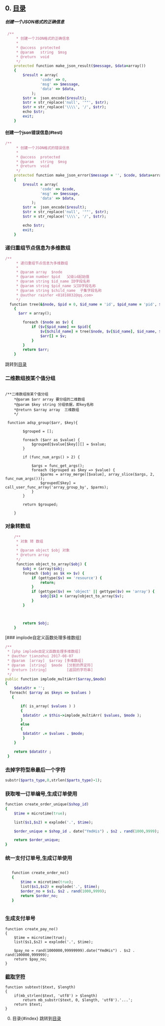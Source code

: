 ## 0. [目录](#inde)

##### 创建一个JSON格式的正确信息
```ruby
 /**
     * 创建一个JSON格式的正确信息
     *
     * @access  protected
     * @param   string  $msg
     * @return  void
     */
    protected function make_json_result($message, $data=array())
    {
    	$result = array(
    			'code' => 0,
    			'msg' => $message,
                'data' => $data,
    		);
    	$str =  json_encode($result);
        $str = str_replace('null', '""', $str);
        $str = str_replace('\\\\', '/', $str);
        echo $str;
        exit;
    }
```

#### 创建一个json错误信息(#test)
```ruby
/**
     * 创建一个JSON格式的错误信息
     *
     * @access  protected
     * @param   string  $msg
     * @return  void
     */
    protected function make_json_error($message = '', $code, $data=array())
    {
    	$result = array(
    			'code' => $code,
    			'msg' => $message,
    			'data' => $data,
    		);
    	$str =  json_encode($result);
        $str = str_replace('null', '""', $str);
        $str = str_replace('\\\\', '/', $str);

        echo $str;
        exit;
    }
```
### 递归重组节点信息为多维数组
```Ruby
/**
     * 递归重组节点信息为多维数组
     *
     * @param array  $node 
     * @param number $pid   父级id起始值
     * @param string $id_name ID字段名称
     * @param string $pid_name 父ID字段名称
     * @param string $child_name  子集字段名称
     * @author rainfer <81818832@qq.com>
     */
  function tree(&$node, $pid = 0, $id_name = 'id', $pid_name = 'pid', $child_name = '_child')
    {
      $arr = array();

        foreach ($node as $v) {
            if ($v[$pid_name] == $pid){
                $v[$child_name] = tree($node, $v[$id_name], $id_name, $pid_name, $child_name);
                $arr[] = $v;
            } 
        }
        return $arr;
    }
```
跳转到[目录](#index)
### 二维数组按某个值分组
```

/**二维数组按某个值分组
    *@param $arr array 要分组的二维数组
    *@param $key string 分组依据，即key名称
    *@return $array array  三维数组
    */

 function adsp_group($arr, $key){
        
        $grouped = [];

        foreach ($arr as $value) {
            $grouped[$value[$key]][] = $value;
        }

        if (func_num_args() > 2) {

            $args = func_get_args();
            foreach ($grouped as $key => $value) {
                $parms = array_merge([$value], array_slice($args, 2, func_num_args()));
                $grouped[$key] = call_user_func_array('array_group_by', $parms);
            }
        }

        return $grouped;
        
    }  
```
### 对象转数组
```ruby
    /**
     * 对象 转 数组
     *
     * @param object $obj 对象
     * @return array
     */
     function object_to_array($obj) {
        $obj = (array)$obj;
        foreach ($obj as $k => $v) {
            if (gettype($v) == 'resource') {
                return;
            }
            if (gettype($v) == 'object' || gettype($v) == 'array') {
                $obj[$k] = (array)object_to_array($v);
            }
        }

        

        return $obj;
    }
```
    
[### implode自定义函数处理多维数组]



```ruby
/**
 * [php implode自定义函数处理多维数组]
 * @author tianzehui 2017-08-07
 * @param  [array]  $array [多维数组]
 * @param  [string]  $mode  [分割的界定符]
 * @return [string]         [返回的字符串]
 */
public function implode_multiArr($array,$mode)
{
	$dataStr = '';
  foreach( $array as $keys => $values )
   {

	   if( is_array( $values ) )
	   {
	    $dataStr .= $this->implode_multiArr( $values, $mode );
	   }
	   else
	   { 
   		$dataStr .= $values . $mode;
		} 
	}  

  	return $dataStr ;
 }
```
### 去掉字符型串最后一个字符
```ruby
substr($parts_type,0,strlen($parts_type)-1);
```
### 获取唯一订单编号,生成订单使用
```ruby
function create_order_unique($shop_id)
{
    $time = microtime(true);

    list($s1,$s2) = explode('.', $time);

    $order_unique = $shop_id . date("YmdHis") . $s2 . rand(1000,9999);

    return $order_unique;
}
```
  

### 统一支付订单号,生成订单使用

 ```ruby
 
    function create_order_no()
    {
        $time = microtime(true);
        list($s1,$s2) = explode('.', $time);
        $order_no = $s1. $s2 . rand(1000,9999);
        return $order_no;
    }
    
```
### 生成支付单号

    function create_pay_no()
    {
        $time = microtime(true);
        list($s1,$s2) = explode('.', $time);
    
        $pay_no = rand(1000000,99999999).date("YmdHis") . $s2 . rand(100000,999999);
        return $pay_no;
    }
    
### [截取字符](#subtext)
    function subtext($text, $length)
    {
        if(mb_strlen($text, 'utf8') > $length)
            return mb_substr($text, 0, $length, 'utf8').'...';
        return $text;
    }
    
0. 目录{#index}
跳转到[目录](#index)
